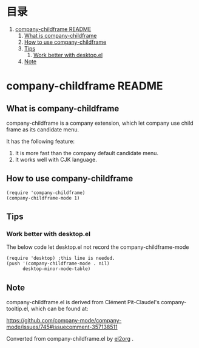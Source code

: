 
# &#30446;&#24405;

1.  [company-childframe README](#org4663135)
    1.  [What is company-childframe](#org59ce0d0)
    2.  [How to use company-childframe](#orgda40d2a)
    3.  [Tips](#org63199bc)
        1.  [Work better with desktop.el](#orgd6ea75f)
    4.  [Note](#org593ae90)


<a id="org4663135"></a>

# company-childframe README


<a id="org59ce0d0"></a>

## What is company-childframe

company-childframe is a company extension, which let company use
child frame as its candidate menu.

It has the following feature:

1.  It is more fast than the company default candidate menu.
2.  It works well with CJK language.


<a id="orgda40d2a"></a>

## How to use company-childframe

    (require 'company-childframe)
    (company-childframe-mode 1)


<a id="org63199bc"></a>

## Tips


<a id="orgd6ea75f"></a>

### Work better with desktop.el

The below code let desktop.el not record the company-childframe-mode

    (require 'desktop) ;this line is needed.
    (push '(company-childframe-mode . nil)
          desktop-minor-mode-table)


<a id="org593ae90"></a>

## Note

company-childframe.el is derived from Clément Pit-Claudel's
company-tooltip.el, which can be found at:

<https://github.com/company-mode/company-mode/issues/745#issuecomment-357138511>



Converted from company-childframe.el by [el2org](https://github.com/tumashu/el2org) .